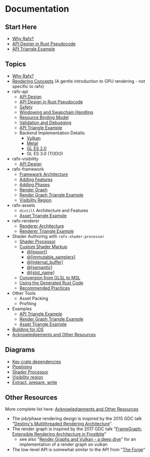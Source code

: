 
# Documentation

## Start Here

 * [Why Rafx?](why_rafx.md)
 * [API Design in Rust Pseudocode](api/api_design_in_rust_psuedocode.rs)
 * [API Triangle Example](../rafx/examples/api_triangle/api_triangle.rs)

## Topics

* [Why Rafx?](why_rafx.md)
* [Rendering Concepts](api/rendering_concepts.md) (A gentle introduction to GPU rendering - not specific to rafx)
* rafx-api
    * [API Design](api/api_design.md)
    * [API Design in Rust Pseudocode](api/api_design_in_rust_psuedocode.rs)  
    * [Safety](api/safety.md)
    * [Windowing and Swapchain Handling](api/windowing_and_swapchains.md)
    * [Resource Binding Model](api/resource_binding_model.md)
    * [Validation and Debugging](api/validation_and_debugging.md)
    * [API Triangle Example](../rafx/examples/api_triangle/api_triangle.rs)
    * Backend Implementation Details:
        * [Vulkan](api/backends/vulkan.md)
        * [Metal](api/backends/metal.md)
        * [GL ES 2.0](api/backends/gles2.md)
        * GL ES 3.0 (TODO)
* rafx-visibility
    * [API Design](visibility/api_design.md)
* rafx-framework
    * [Framework Architecture](framework/framework_architecture.md)
    * [Adding Features](framework/adding_features.md)
    * [Adding Phases](framework/adding_render_phases.md)
    * [Render Graph](framework/render_graph.md)
    * [Render Graph Triangle Example](../rafx/examples/framework_triangle/framework_triangle.rs)
    * [Visibility Region](framework/visibility_region.md)
* rafx-assets
    * `distill` Architecture and Features
    * [Asset Triangle Example](../rafx/examples/asset_triangle/asset_triangle.rs)
* rafx-renderer
    * [Renderer Architecture](renderer/renderer_architecture.md)
    * [Renderer Triangle Example](../rafx/examples/renderer_triangle/renderer_triangle.rs)
* Shader Authoring with `rafx-shader-processor`
    * [Shader Processor](shaders/shader_processor.md)
    * [Custom Shader Markup](shaders/shader_annotation.md)
        * [@[export]](shaders/shader_annotation.md#export)
        * [@[immutable_samplers]](shaders/shader_annotation.md#immutable_samplers)
        * [@[internal_buffer]](shaders/shader_annotation.md#internal_buffer)
        * [@[semantic]](shaders/shader_annotation.md#semantic)
        * [@[slot_name]](shaders/shader_annotation.md#slot_name)
    * [Conversion from GLSL to MSL](shaders/glsl_to_msl.md)
    * [Using the Generated Rust Code](shaders/generated_rust_code.md)
    * [Recommended Practices](shaders/recommended_practices.md)
* Other Tools
    * Asset Packing
    * Profiling
* Examples
    * [API Triangle Example](../rafx/examples/api_triangle/api_triangle.rs)
    * [Render Graph Triangle Example](../rafx/examples/framework_triangle/framework_triangle.rs)
    * [Asset Triangle Example](../rafx/examples/asset_triangle/asset_triangle.rs)
* [Building for iOS](building_for_ios.md)
* [Acknowledgements and Other Resources](acknowledgements.md)

## Diagrams

* [Key crate dependencies](images/crate_dependencies.png)
* [Pipelining](images/pipelining.png)
* [Shader Processor](images/shader_processor.png)
* [Visibility region](images/visibility_region.png)
* [Extract, prepare, write](images/extract_prepare_write.png)

## Other Resources

More complete list here: [Acknowledgements and Other Resources](acknowledgements.md)

* The job/phase rendering design is inspired by the 2015 GDC talk "[Destiny's Multithreaded Rendering Architecture](http://advances.realtimerendering.com/destiny/gdc_2015/Tatarchuk_GDC_2015__Destiny_Renderer_web.pdf)".
* The render graph is inspired by the 2017 GDC talk "[FrameGraph: Extensible Rendering Architecture in Frostbite](https://www.gdcvault.com/play/1024612/FrameGraph-Extensible-Rendering-Architecture-in)"
  * see also "[Render Graphs and Vulkan - a deep dive](http://themaister.net/blog/2017/08/15/render-graphs-and-vulkan-a-deep-dive/)" for an implementation of a render graph on vulkan
* The low-level API is somewhat similar to the API from "[The Forge](https://github.com/ConfettiFX/The-Forge)"
